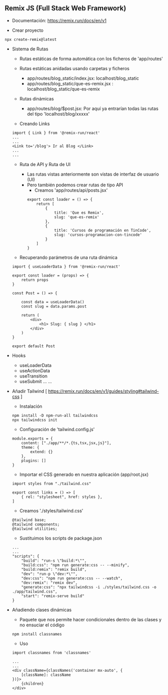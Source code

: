 ## Remix JS (Full Stack Web Framework)

- Documentación: https://remix.run/docs/en/v1

- Crear proyecto
```
npx create-remix@latest
```

- Sistema de Rutas

    - Rutas estáticas de forma automática con los ficheros de 'app/routes'

    - Rutas estáticas anidadas usando carpetas y ficheros
        - app/routes/blog_static/index.jsx: localhost/blog_static
        - app/routes/blog_static/que-es-remix.jsx : localhost/blog_static/que-es-remix

    - Rutas dinámicas
        - app/routes/blog/$post.jsx: Por aquí ya entrarían todas las rutas del tipo 'localhost/blog/xxxxx'

    - Creando Links
    ```
    import { Link } from '@remix-run/react'
    ...
    ...
    <Link to='/blog'> Ir al Blog </Link>
    ...
    ...
    ```

    - Ruta de API y Ruta de UI
        - Las rutas vistas anteriormente son vistas de interfaz de usuario (UI)
        - Pero también podemos crear rutas de tipo API
            - Creamos 'app/routes/api/posts.jsx'
            ```
            export const loader = () => {
                return [
                    {
                        title: 'Que es Remix',
                        slug: 'que-es-remix'
                    },
                    {
                        title: 'Cursos de programación en TinCode',
                        slug: 'cursos-programacion-con-tincode'
                    }
                ]
            }
            ```  

    - Recuperando parámetros de una ruta dinámica
    ```
    import { useLoaderData } from '@remix-run/react'

    export const loader = (props) => {
        return props
    }

    const Post = () => {

        const data = useLoaderData()
        const slug = data.params.post

        return (
            <div>
                <h1> Slug: { slug } </h1>
            </div>
        )
    }

    export default Post
    ```

- Hooks
    - useLoaderData
    - useActionData
    - useTransition
    - useSubmit
    ...
    ...

- Añadir Tailwind [ https://remix.run/docs/en/v1/guides/styling#tailwind-css ]

    - Instalación
    ```
    npm install -D npm-run-all tailwindcss
    npx tailwindcss init
    ```

    - Configuración de 'tailwind.config.js' 
    ```
    module.exports = {
        content: ["./app/**/*.{ts,tsx,jsx,js}"],
        theme: {
            extend: {}
        },
        plugins: []
    }
    ```

    - Importar el CSS generado en nuestra aplicación (app/root.jsx)
    ```
    import styles from "./tailwind.css"

    export const links = () => [
        { rel: "stylesheet", href: styles },
    ]
    ```

    - Creamos './styles/tailwind.css'
    ```
    @tailwind base;
    @tailwind components;
    @tailwind utilities;
    ```

    - Sustituimos los scripts de package.json 
    ```
    ...
    ...
    "scripts": {
        "build": "run-s \"build:*\"",
        "build:css": "npm run generate:css -- --minify",
        "build:remix": "remix build",
        "dev": "run-p \"dev:*\"",
        "dev:css": "npm run generate:css -- --watch",
        "dev:remix": "remix dev",
        "generate:css": "npx tailwindcss -i ./styles/tailwind.css -o ./app/tailwind.css",
        "start": "remix-serve build"
    }
    ```

- Añadiendo clases dinámicas

    - Paquete que nos permite hacer condicionales dentro de las clases y no ensuciar el código
    ```
    npm install classnames
    ```

    - Uso
    ```
    import classnames from 'classnames'

    ...
    ...
    <div className={classNames('container mx-auto', {
        [className]: className
    })}>
        {children}
    </div>
    ```